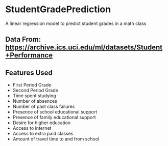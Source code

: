 # StudentGradePrediction
A linear regression model to predict student grades in a math class

## Data From: https://archive.ics.uci.edu/ml/datasets/Student+Performance

## Features Used
* First Period Grade
* Second Period Grade
* Time spent studying
* Number of absences
* Number of past class failures
* Presence of school educational support
* Presence of family educational support
* Desire for higher education
* Access to internet
* Access to extra paid classes
* Amount of travel time to and from school


